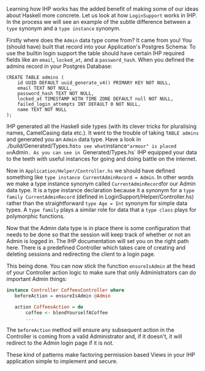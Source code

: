 Learning how IHP works has the added benefit of making 
some of our ideas about Haskell more concrete. 
Let us look at how `LoginSupport` works in IHP.
In the process we will see an example of the subtle
difference between a `type` synonym and a `type instance` synonym.

Firstly where does the `Admin` data type come from? 
It came from you! You (should have) 
built that record into your Application's Postgres Schema:
To use the builtin login support the table should have 
certain IHP required fields like an `email`, `locked_at`, 
and a `password_hash`. 
When you defined the admins record in your Postgres Database:
```
CREATE TABLE admins (
    id UUID DEFAULT uuid_generate_v4() PRIMARY KEY NOT NULL,
    email TEXT NOT NULL,
    password_hash TEXT NOT NULL,
    locked_at TIMESTAMP WITH TIME ZONE DEFAULT null NOT NULL,
    failed_login_attempts INT DEFAULT 0 NOT NULL,
    name TEXT NOT NULL
);
```
IHP generated all the Haskell side types (with its clever tricks for pluralising names,
CamelCasing data etc.). It went to the trouble of taking `TABLE admins` 
and generated you an `Admin` data type.
Have a look in ./build/Generated/Types.hs` to see what `instance` "armour" is placed on `Admin`.
As you can see in `Generated/Types.hs` IHP equipped
your data to the teeth with useful instances 
for going and doing battle on the internet. 

Now in `Application/Helper/Controller.hs` we should have defined something like 
`type instance CurrentAdminRecord = Admin`. In other words we make a type instance 
synonym called `CurrentAdminRecord`for our Admin data type. It is a type instance 
declaration because it a synonym for a `type family CurrentAdminRecord` 
(defined in LoginSupport/Helper/Controller.hs)
rather than the straightforward `type Age = Int` synonym for 
simple data types. A `type family` plays a similar role for data that
a `type class` plays for polymorphic functions. 

Now that the Admin data type is in place there is some configuration that needs
to be done so that the session will keep track of whether or not an Admin
is logged in. The IHP documentation will set you on the right path here. There
is a predefined Controller which takes care of creating and deleting sessions
and redirecting the client to a login page. 

This being done. You can now stick the function `ensureIsAdmin` 
at the head of your Controller action logic
to make sure that only Administrators can do important Admin things:

```haskell
instance Controller CoffeesController where
   beforeAction = ensureIsAdmin @Admin

   action CoffeesAction = do
       coffee <- blendYourselfACoffee
       ...
```

The `beforeAction` method will ensure any subsequent action in the Controller 
is coming from a valid Administrator and, if it doesn't, it will redirect to the Admin login
page if it is not. 

These kind of patterns make factoring permission based Views in your IHP application 
simple to implement and secure.
